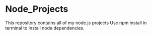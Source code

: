 # Node_Projects
This repository contains all of my node.js projects
Use npm install in terminal to install node dependencies.
